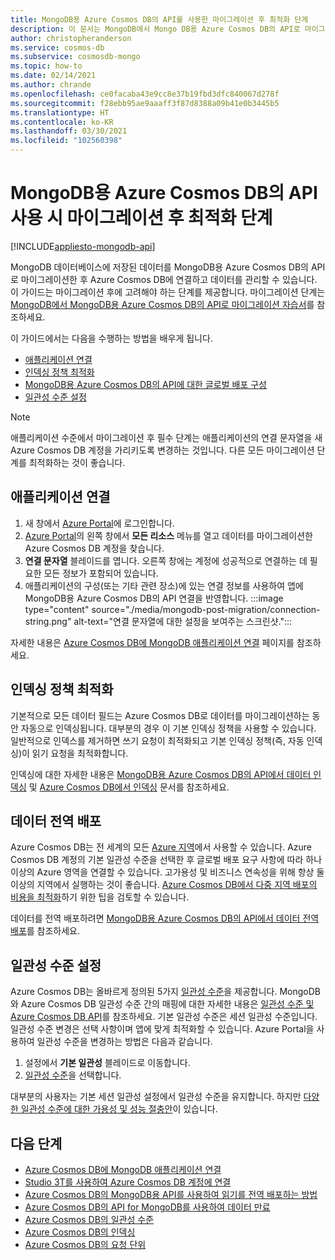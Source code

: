 ```yaml
---
title: MongoDB용 Azure Cosmos DB의 API를 사용한 마이그레이션 후 최적화 단계
description: 이 문서는 MongoDB에서 Mongo DB용 Azure Cosmos DB의 API로 마이그레이션 후 최적화 기술을 제공합니다.
author: christopheranderson
ms.service: cosmos-db
ms.subservice: cosmosdb-mongo
ms.topic: how-to
ms.date: 02/14/2021
ms.author: chrande
ms.openlocfilehash: ce0facaba43e9cc8e37b19fbd3dfc840067d278f
ms.sourcegitcommit: f28ebb95ae9aaaff3f87d8388a09b41e0b3445b5
ms.translationtype: HT
ms.contentlocale: ko-KR
ms.lasthandoff: 03/30/2021
ms.locfileid: "102560398"
---
```

# <a name="post-migration-optimization-steps-when-using-azure-cosmos-dbs-api-for-mongodb"></a>MongoDB용 Azure Cosmos DB의 API 사용 시 마이그레이션 후 최적화 단계
[!INCLUDE[appliesto-mongodb-api](includes/appliesto-mongodb-api.md)]

MongoDB 데이터베이스에 저장된 데이터를 MongoDB용 Azure Cosmos DB의 API로 마이그레이션한 후 Azure Cosmos DB에 연결하고 데이터를 관리할 수 있습니다. 이 가이드는 마이그레이션 후에 고려해야 하는 단계를 제공합니다. 마이그레이션 단계는 [MongoDB에서 MongoDB용 Azure Cosmos DB의 API로 마이그레이션 자습서](../dms/tutorial-mongodb-cosmos-db.md)를 참조하세요.

이 가이드에서는 다음을 수행하는 방법을 배우게 됩니다.

- [애플리케이션 연결](#connect-your-application)
- [인덱싱 정책 최적화](#optimize-the-indexing-policy)
- [MongoDB용 Azure Cosmos DB의 API에 대한 글로벌 배포 구성](#globally-distribute-your-data)
- [일관성 수준 설정](#set-consistency-level)

> [!NOTE]
> 애플리케이션 수준에서 마이그레이션 후 필수 단계는 애플리케이션의 연결 문자열을 새 Azure Cosmos DB 계정을 가리키도록 변경하는 것입니다. 다른 모든 마이그레이션 단계를 최적화하는 것이 좋습니다.
>

## <a name="connect-your-application"></a>애플리케이션 연결

1. 새 창에서 [Azure Portal](https://www.portal.azure.com/)에 로그인합니다.
2. [Azure Portal](https://www.portal.azure.com/)의 왼쪽 창에서 **모든 리소스** 메뉴를 열고 데이터를 마이그레이션한 Azure Cosmos DB 계정을 찾습니다.
3. **연결 문자열** 블레이드를 엽니다. 오른쪽 창에는 계정에 성공적으로 연결하는 데 필요한 모든 정보가 포함되어 있습니다.
4. 애플리케이션의 구성(또는 기타 관련 장소)에 있는 연결 정보를 사용하여 앱에 MongoDB용 Azure Cosmos DB의 API 연결을 반영합니다.
:::image type="content" source="./media/mongodb-post-migration/connection-string.png" alt-text="연결 문자열에 대한 설정을 보여주는 스크린샷.":::

자세한 내용은 [Azure Cosmos DB에 MongoDB 애플리케이션 연결](connect-mongodb-account.md) 페이지를 참조하세요.

## <a name="optimize-the-indexing-policy"></a>인덱싱 정책 최적화

기본적으로 모든 데이터 필드는 Azure Cosmos DB로 데이터를 마이그레이션하는 동안 자동으로 인덱싱됩니다. 대부분의 경우 이 기본 인덱싱 정책을 사용할 수 있습니다. 일반적으로 인덱스를 제거하면 쓰기 요청이 최적화되고 기본 인덱싱 정책(즉, 자동 인덱싱)이 읽기 요청을 최적화합니다.

인덱싱에 대한 자세한 내용은 [MongoDB용 Azure Cosmos DB의 API에서 데이터 인덱싱](mongodb-indexing.md) 및 [Azure Cosmos DB에서 인덱싱](index-overview.md) 문서를 참조하세요.

## <a name="globally-distribute-your-data"></a>데이터 전역 배포

Azure Cosmos DB는 전 세계의 모든 [Azure 지역](https://azure.microsoft.com/regions/#services)에서 사용할 수 있습니다. Azure Cosmos DB 계정의 기본 일관성 수준을 선택한 후 글로벌 배포 요구 사항에 따라 하나 이상의 Azure 영역을 연결할 수 있습니다. 고가용성 및 비즈니스 연속성을 위해 항상 둘 이상의 지역에서 실행하는 것이 좋습니다. [Azure Cosmos DB에서 다중 지역 배포의 비용을 최적화](optimize-cost-regions.md)하기 위한 팁을 검토할 수 있습니다.

데이터를 전역 배포하려면 [MongoDB용 Azure Cosmos DB의 API에서 데이터 전역 배포](tutorial-global-distribution-mongodb.md)를 참조하세요.

## <a name="set-consistency-level"></a>일관성 수준 설정

Azure Cosmos DB는 올바르게 정의된 5가지 [일관성 수준](consistency-levels.md)을 제공합니다. MongoDB와 Azure Cosmos DB 일관성 수준 간의 매핑에 대한 자세한 내용은 [일관성 수준 및 Azure Cosmos DB API](./consistency-levels.md)를 참조하세요. 기본 일관성 수준은 세션 일관성 수준입니다. 일관성 수준 변경은 선택 사항이며 앱에 맞게 최적화할 수 있습니다. Azure Portal을 사용하여 일관성 수준을 변경하는 방법은 다음과 같습니다.

1. 설정에서 **기본 일관성** 블레이드로 이동합니다.
2. [일관성 수준](consistency-levels.md)을 선택합니다.

대부분의 사용자는 기본 세션 일관성 설정에서 일관성 수준을 유지합니다. 하지만 [다양한 일관성 수준에 대한 가용성 및 성능 절충안](./consistency-levels.md)이 있습니다.

## <a name="next-steps"></a>다음 단계

* [Azure Cosmos DB에 MongoDB 애플리케이션 연결](connect-mongodb-account.md)
* [Studio 3T를 사용하여 Azure Cosmos DB 계정에 연결](mongodb-mongochef.md)
* [Azure Cosmos DB의 MongoDB용 API를 사용하여 읽기를 전역 배포하는 방법](mongodb-readpreference.md)
* [Azure Cosmos DB의 API for MongoDB를 사용하여 데이터 만료](mongodb-time-to-live.md)
* [Azure Cosmos DB의 일관성 수준](consistency-levels.md)
* [Azure Cosmos DB의 인덱싱](index-overview.md)
* [Azure Cosmos DB의 요청 단위](request-units.md)